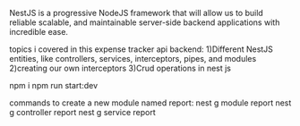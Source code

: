 NestJS is a progressive NodeJS framework that will allow us to build reliable scalable, and maintainable server-side backend applications with incredible ease.


topics i covered in this expense tracker api backend:
1)Different NestJS entities, like controllers, services, interceptors, pipes, and modules
2)creating our own interceptors
3)Crud operations in nest js

npm i
npm run start:dev


commands to create a new module named report:
nest g module report
nest g controller report
nest g service report